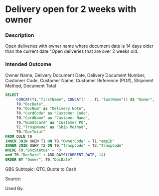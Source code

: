 # Delivery open for 2 weeks with owner

### Description

Open deliveries with owner name where document date is 14 days older than the current date	"​Open deliveries that are over 2 weeks old.

### Intended Outcome

Owner Name, Delivery Document Date, Delivery Document Number, Customer Code, Customer Name, Customer Reference (PO#), Shipment Method, Document Total

```sql
SELECT
	 CONCAT(T1."firstName", CONCAT(' ',	T1."lastName")) AS "Owner",
	 T0."DocDate",
	 T0."DocNum" as "Delivery Note",
	 T0."CardCode" as "Customer Code",
	 T0."CardName" as "Customer Name",
	 T0."NumAtCard" as "Customer PO",
	 T2."TrnspName" as "Ship Method",
	 T0."DocTotal"
FROM ODLN T0
INNER JOIN OHEM T1 ON T0."OwnerCode" = T1."empID"
INNER JOIN OSHP T2 ON T0."TrnspCode" = T2."TrnspCode"
WHERE T0."DocStatus" = 'O'
and T0."DocDate" < ADD_DAYS(CURRENT_DATE,-14)
ORDER BY "Owner", T0."DocDate"
```

GBS Subtopic: QTC_Quote to Cash

Source:

Used By:
